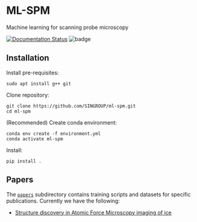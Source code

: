 # ML-SPM
Machine learning for scanning probe microscopy

[![Documentation Status](https://readthedocs.org/projects/ml-spm/badge/?version=latest)](https://ml-spm.readthedocs.io/en/latest/?badge=latest)
![badge](https://img.shields.io/endpoint?url=https://gist.githubusercontent.com/NikoOinonen/913d30e2a2e333eb407353072948042d/raw/cc44c1ee11f6e90c4159e49786ec1c2cedbeb6a9/coverage.json)
## Installation

Install pre-requisites:
```
sudo apt install g++ git
```

Clone repository:
```
git clone https://github.com/SINGROUP/ml-spm.git
cd ml-spm
```

(Recommended) Create conda environment:
```
conda env create -f environment.yml
conda activate ml-spm
```

Install:
```
pip install .
```

## Papers
The [`papers`](papers) subdirectory contains training scripts and datasets for specific publications. Currently we have the following:
- [Structure discovery in Atomic Force Microscopy imaging of ice](papers/ice_structure_discovery)
